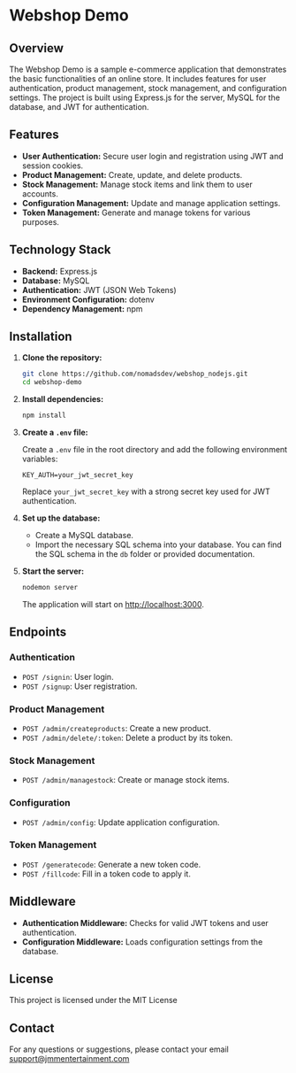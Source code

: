# Webshop Demo

## Overview

The Webshop Demo is a sample e-commerce application that demonstrates the basic functionalities of an online store. It includes features for user authentication, product management, stock management, and configuration settings. The project is built using Express.js for the server, MySQL for the database, and JWT for authentication.

## Features

- **User Authentication:** Secure user login and registration using JWT and session cookies.
- **Product Management:** Create, update, and delete products.
- **Stock Management:** Manage stock items and link them to user accounts.
- **Configuration Management:** Update and manage application settings.
- **Token Management:** Generate and manage tokens for various purposes.

## Technology Stack

- **Backend:** Express.js
- **Database:** MySQL
- **Authentication:** JWT (JSON Web Tokens)
- **Environment Configuration:** dotenv
- **Dependency Management:** npm

## Installation

1. **Clone the repository:**

    ```bash
    git clone https://github.com/nomadsdev/webshop_nodejs.git
    cd webshop-demo
    ```

2. **Install dependencies:**

    ```bash
    npm install
    ```

3. **Create a `.env` file:**

    Create a `.env` file in the root directory and add the following environment variables:

    ```plaintext
    KEY_AUTH=your_jwt_secret_key
    ```

    Replace `your_jwt_secret_key` with a strong secret key used for JWT authentication.

4. **Set up the database:**

    - Create a MySQL database.
    - Import the necessary SQL schema into your database. You can find the SQL schema in the `db` folder or provided documentation.

5. **Start the server:**

    ```bash
    nodemon server
    ```

    The application will start on [http://localhost:3000](http://localhost:3000).

## Endpoints

### Authentication

- `POST /signin`: User login.
- `POST /signup`: User registration.

### Product Management

- `POST /admin/createproducts`: Create a new product.
- `POST /admin/delete/:token`: Delete a product by its token.

### Stock Management

- `POST /admin/managestock`: Create or manage stock items.

### Configuration

- `POST /admin/config`: Update application configuration.

### Token Management

- `POST /generatecode`: Generate a new token code.
- `POST /fillcode`: Fill in a token code to apply it.

## Middleware

- **Authentication Middleware:** Checks for valid JWT tokens and user authentication.
- **Configuration Middleware:** Loads configuration settings from the database.

## License

This project is licensed under the MIT License

## Contact

For any questions or suggestions, please contact your email support@jmmentertainment.com
